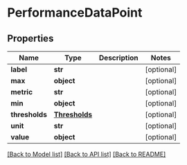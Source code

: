 # PerformanceDataPoint

## Properties
Name | Type | Description | Notes
------------ | ------------- | ------------- | -------------
**label** | **str** |  | [optional] 
**max** | **object** |  | [optional] 
**metric** | **str** |  | [optional] 
**min** | **object** |  | [optional] 
**thresholds** | [**Thresholds**](Thresholds.md) |  | [optional] 
**unit** | **str** |  | [optional] 
**value** | **object** |  | [optional] 

[[Back to Model list]](../README.md#documentation-for-models) [[Back to API list]](../README.md#documentation-for-api-endpoints) [[Back to README]](../README.md)



